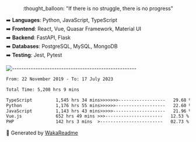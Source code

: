 <p align="center"> 
  :thought_balloon: "If there is no struggle, there is no progress"
</p>

<p align="left">
  ➡️ <strong>Languages</strong>: Python, JavaScript, TypeScript<br>
  ➡️ <strong>Frontend</strong>: React, Vue, Quasar Framework, Material UI<br>
  ➡️ <strong>Backend</strong>: FastAPI, Flask<br>
  ➡️ <strong>Databases</strong>: PostgreSQL, MySQL, MongoDB<br>
  ➡️ <strong>Testing</strong>: Jest, Pytest<br>
</p>

![-----------------------------------------------------](https://raw.githubusercontent.com/andreasbm/readme/master/assets/lines/vintage.png)

<!--START_SECTION:waka-->

```txt
From: 22 November 2019 - To: 17 July 2023

Total Time: 5,208 hrs 9 mins

TypeScript         1,545 hrs 34 mins>>>>>>>------------------   29.68 %
Python             1,176 hrs 55 mins>>>>>>-------------------   22.60 %
JavaScript         1,143 hrs 43 mins>>>>>--------------------   21.96 %
Vue.js             652 hrs 49 mins >>>----------------------   12.53 %
PHP                142 hrs 3 mins  >------------------------   02.73 %
```

<!--END_SECTION:waka-->


🚀 Generated by [WakaReadme](https://github.com/athul/waka-readme)
